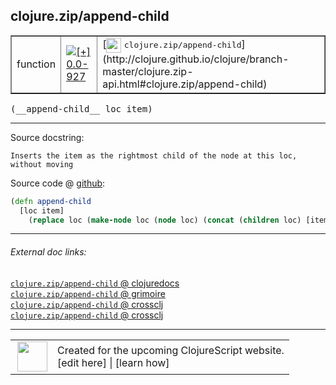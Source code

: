 ## clojure.zip/append-child



 <table border="1">
<tr>
<td>function</td>
<td><a href="https://github.com/cljsinfo/cljs-api-docs/tree/0.0-927"><img valign="middle" alt="[+] 0.0-927" title="Added in 0.0-927" src="https://img.shields.io/badge/+-0.0--927-lightgrey.svg"></a> </td>
<td>
[<img height="24px" valign="middle" src="http://i.imgur.com/1GjPKvB.png"> <samp>clojure.zip/append-child</samp>](http://clojure.github.io/clojure/branch-master/clojure.zip-api.html#clojure.zip/append-child)
</td>
</tr>
</table>


 <samp>
(__append-child__ loc item)<br>
</samp>

---





Source docstring:

```
Inserts the item as the rightmost child of the node at this loc,
without moving
```


Source code @ [github](https://github.com/clojure/clojurescript/blob/r1847/src/cljs/clojure/zip.cljs#L200-L204):

```clj
(defn append-child
  [loc item]
    (replace loc (make-node loc (node loc) (concat (children loc) [item]))))
```

<!--
Repo - tag - source tree - lines:

 <pre>
clojurescript @ r1847
└── src
    └── cljs
        └── clojure
            └── <ins>[zip.cljs:200-204](https://github.com/clojure/clojurescript/blob/r1847/src/cljs/clojure/zip.cljs#L200-L204)</ins>
</pre>

-->

---



###### External doc links:

[`clojure.zip/append-child` @ clojuredocs](http://clojuredocs.org/clojure.zip/append-child)<br>
[`clojure.zip/append-child` @ grimoire](http://conj.io/store/v1/org.clojure/clojure/1.7.0-beta3/clj/clojure.zip/append-child/)<br>
[`clojure.zip/append-child` @ crossclj](http://crossclj.info/fun/clojure.zip/append-child.html)<br>
[`clojure.zip/append-child` @ crossclj](http://crossclj.info/fun/clojure.zip.cljs/append-child.html)<br>

---

 <table>
<tr><td>
<img valign="middle" align="right" width="48px" src="http://i.imgur.com/Hi20huC.png">
</td><td>
Created for the upcoming ClojureScript website.<br>
[edit here] | [learn how]
</td></tr></table>

[edit here]:https://github.com/cljsinfo/cljs-api-docs/blob/master/cljsdoc/clojure.zip_append-child.cljsdoc
[learn how]:https://github.com/cljsinfo/cljs-api-docs/wiki/cljsdoc-files

<!--

This information was too distracting to show to readers, but I'll leave it
commented here since it is helpful to:

- pretty-print the data used to generate this document
- and show how to retrieve that data



The API data for this symbol:

```clj
{:ns "clojure.zip",
 :name "append-child",
 :signature ["[loc item]"],
 :history [["+" "0.0-927"]],
 :type "function",
 :full-name-encode "clojure.zip_append-child",
 :source {:code "(defn append-child\n  [loc item]\n    (replace loc (make-node loc (node loc) (concat (children loc) [item]))))",
          :title "Source code",
          :repo "clojurescript",
          :tag "r1847",
          :filename "src/cljs/clojure/zip.cljs",
          :lines [200 204]},
 :full-name "clojure.zip/append-child",
 :clj-symbol "clojure.zip/append-child",
 :docstring "Inserts the item as the rightmost child of the node at this loc,\nwithout moving"}

```

Retrieve the API data for this symbol:

```clj
;; from Clojure REPL
(require '[clojure.edn :as edn])
(-> (slurp "https://raw.githubusercontent.com/cljsinfo/cljs-api-docs/catalog/cljs-api.edn")
    (edn/read-string)
    (get-in [:symbols "clojure.zip/append-child"]))
```

-->

